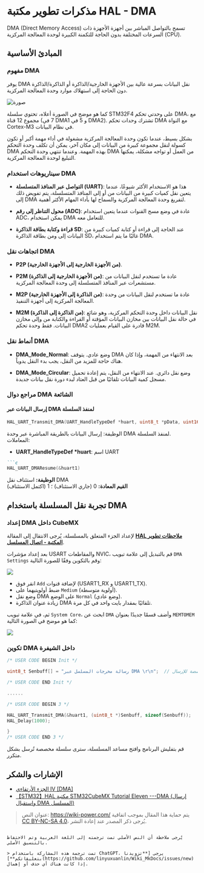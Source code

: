 # مذكرات تطوير مكتبة HAL - DMA

DMA (Direct Memory Access) تسمح بالتواصل المباشر بين أجهزة الأجهزة ذات السرعات المختلفة بدون الحاجة للتكمنة الكبيرة لوحدة المعالجة المركزية (CPU).

## المبادئ الأساسية

### مفهوم DMA

يوفر DMA نقل البيانات بسرعة عالية بين الأجهزة الخارجية/الذاكرة أو الذاكرة/الذاكرة دون الحاجة إلى استهلاك موارد وحدة المعالجة المركزية.

![صورة](https://img.wiki-power.com/d/wiki-media/img/20210404153423.png)

كما هو موضح في الصورة أعلاه، تحتوي سلسلة STM32F4 على وحدتي تحكم DMA، مع مجموع 12 قناة (7 في DMA1 و 5 في DMA2). تشترك وحدات تحكم DMA مع النواة Cortex-M3 في نظام البيانات.

بشكل بسيط، عندما تكون وحدة المعالجة المركزية مشغولة في أداء مهمة أكبر أو تكون كسولة لنقل مجموعة كبيرة من البيانات إلى مكان آخر، يمكن أن تكلف وحدة التحكم DMA بهذه المهمة. وعندما تنتهي وحدة التحكم DMA من العمل أو تواجه مشكلة، يمكنها التبليغ لوحدة المعالجة المركزية.

### سيناريوهات استخدام DMA

- **التواصل عبر المنافذ المتسلسلة (UART)**: هذا هو الاستخدام الأكثر شيوعًا، عندما يتعين نقل كميات كبيرة من البيانات من أو إلى المنافذ المتسلسلة، يتم تفويض ذلك إلى DMA لتفريغ وحدة المعالجة المركزية والسماح لها بأداء المهام الأكثر أهمية.

- **محول التناظر إلى رقم (ADC)**: عادة في وضع مسح القنوات عندما يتعين استخدام ADC، يمكن استخدام DMA للتعامل معه.

- **قراءة وكتابة بطاقة الذاكرة SD**: عند الحاجة إلى قراءة أو كتابة كميات كبيرة من البيانات إلى ومن بطاقة الذاكرة SD، غالبًا ما يتم استخدام DMA.

### اتجاهات نقل DMA

- **P2P (من الأجهزة الخارجية إلى الأجهزة الخارجية)**.
- **P2M (من الأجهزة الخارجية إلى الذاكرة)**: عادة ما تستخدم لنقل البيانات من مستشعرات عبر المنافذ المتسلسلة إلى وحدة المعالجة المركزية.

- **M2P (من الذاكرة إلى الأجهزة الخارجية)**: عادة ما تستخدم لنقل البيانات من وحدة المعالجة المركزية إلى أجهزة التنفيذ.

- **M2M (من الذاكرة إلى الذاكرة)**: نقل البيانات داخل وحدة التحكم المركزية، وهو شائع في حالة نقل البيانات بين مخازن البيانات المؤقتة أو القراءة والكتابة من وإلى مخازن البيانات. فقط وحدة تحكم DMA2 قادرة على القيام بعمليات M2M.

### أنماط نقل DMA

- **DMA_Mode_Normal**: وضع عادي. يتوقف DMA بعد الانتهاء من المهمة، وإذا كان هناك حاجة للمزيد من النقل، يجب بدء النقل يدوياً.

- **DMA_Mode_Circular**: وضع نقل دائري. عند الانتهاء من النقل، يتم إعادة تحميل مسجل كمية البيانات تلقائيًا من قبل العتاد لبدء دورة نقل بيانات جديدة.

### مراجع دوال DMA الشائعة

#### إرسال البيانات عبر DMA لمنفذ السلسلة

```c
HAL_UART_Transmit_DMA(UART_HandleTypeDef *huart, uint8_t *pData, uint16_t Size)
```

الوظيفة: إرسال البيانات بالطريقة المباشرة عبر وحدة DMA لمنفذ السلسلة.  
المعاملات:

- **UART_HandleTypeDef \*huart**: اسم UART

```markdown
```c
HAL_UART_DMAResume(&huart1)
```

**الوظيفة:** استئناف نقل DMA  
**القيم المعادة:** 0 (جاري الاستئناف) ؛ 1 (اكتمل الاستئناف)

## تجربة نقل المسلسلة باستخدام DMA

### إعداد DMA داخل CubeMX

لإعداد الجزء المتعلق بالمسلسلة، يُرجى الانتقال إلى المقالة [**HAL ملاحظات تطوير المكتبة - اتصال المسلسل**](https://wiki-power.com/ar/HAL%E5%BA%93%E5%BC%80%E5%8F%91%E7%AC%94%E8%AE%B0-%E4%B8%B2%E5%8F%A3%E9%80%9A%E4%BF%A1).

بعد إعداد مؤشرات USART والمقاطعات NVIC، قم بالتبديل إلى علامة تبويب `DMA Settings` وقم بالتكوين وفقًا للصورة التالية:

![](https://img.wiki-power.com/d/wiki-media/img/20210404165541.png)

- انقر فوق `Add` لإضافة قنوات (USART1_RX و USART1_TX).
- ضبط أولويتيهما على `Medium` (أولوية متوسطة).
- وضع نقل DMA على الوضع `Normal` (وضع عادي).
- زيادة عنوان الذاكرة DMA تلقائيًا بمقدار بايت واحد في كل مرة.

ثم، في علامة تبويب `System Core`، ابحث عن `DMA` وأضف قسمًا جديدًا بعنوان `MEMTOMEM` كما هو موضح في الصورة التالية:

![](https://img.wiki-power.com/d/wiki-media/img/20210404170002.png)

### تكوين DMA داخل الشيفرة

```c title="main.c"
/* USER CODE BEGIN Init */

uint8_t Senbuff[] = "رسالة مخرجات المسلسل عبر DMA \r\n";  // سلسلة مخصصة للإرسال

/* USER CODE END Init */

......

/* USER CODE BEGIN 3 */

HAL_UART_Transmit_DMA(&huart1, (uint8_t *)Senbuff, sizeof(Senbuff));
HAL_Delay(1000);

}
/* USER CODE END 3 */
```

قم بتفليش البرنامج وافتح مساعد المسلسلة، سترى سلسلة مخصصة تُرسل بشكل متكرر.

## الإشارات والشكر

- [الجزء الأرتقاءي IV [DMA]](https://alchemicronin.github.io/posts/90d72de/#4-0-%E7%BB%83%E4%B9%A0%E9%A1%B9%E7%9B%AE)
- [【STM32】HAL مكتبة STM32CubeMX Tutorial Eleven ---DMA (إرسال واستقبال DMA المسلسل)](https://blog.csdn.net/as480133937/article/details/104827639)

> عنوان النص: <https://wiki-power.com/>
> يتم حماية هذا المقال بموجب اتفاقية [CC BY-NC-SA 4.0](https://creativecommons.org/licenses/by/4.0/deed.zh)، يُرجى ذكر المصدر عند إعادة النشر.
```

يُرجى ملاحظة أن النص الأصلي تمت ترجمته إلى اللغة العربية وتم الاحتفاظ بالتنسيق الأصلي.

> تمت ترجمة هذه المشاركة باستخدام ChatGPT، يرجى [**تزويدنا بتعليقاتكم**](https://github.com/linyuxuanlin/Wiki_MkDocs/issues/new) إذا كانت هناك أي حذف أو إهمال.